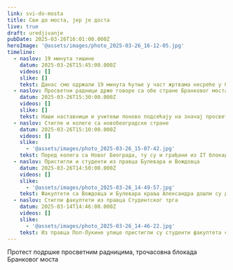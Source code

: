 ```yaml
---
link: svi-do-mosta
title: Сви до моста, јер је доста
live: true
draft: uredjivanje
pubDate: 2025-03-26T16:01:00.000Z
heroImage: '@assets/images/photo_2025-03-26_16-12-05.jpg'
timeline:
  - naslov: 19 минута тишине
    datum: 2025-03-26T15:45:00.000Z
    videos: []
    slike: []
    tekst: Данас смо одржали 19 минута ћутње у част жртвама несреће у ОШ „Владислав Рибникар”, Дубони и Малом Орашју
  - naslov: Просветни радници држе говоре са обе стране Бранковог моста
    datum: 2025-03-26T15:30:00.000Z
    videos: []
    slike: []
    tekst: Наши наставници и учитељи поново подсећају на значај просвете у Србији, понављају своје захтеве.
  - naslov: Стигле и колеге са новобеоградске стране
    datum: 2025-03-26T15:10:00.000Z
    videos: []
    slike:
      - '@assets/images/photo_2025-03-26_15-07-42.jpg'
    tekst: Поред колега са Новог Београда, ту су и грађани из IT блокаде.
  - naslov: Пристигли и студенти из правца Булевара и Вождовца
    datum: 2025-03-26T14:50:00.000Z
    videos: []
    slike:
      - '@assets/images/photo_2025-03-26_14-49-57.jpg'
    tekst: Факултети са Вождовца и Булевара краља Александра дошли су до Бранковог моста.
  - naslov: Стигли факултети из правца Студентског трга
    datum: 2025-03-14T14:46:00.000Z
    videos: []
    slike:
      - '@assets/images/photo_2025-03-26_14-46-22.jpg'
    tekst: Из правца Поп-Лукине улице пристигли су студенти факултета са Студентског трга. Киша пада, али понели смо кишобране.
---
```

Протест подршке просветним радницима, трочасовна блокада Бранковог моста
